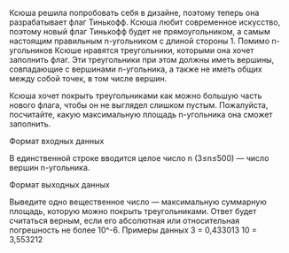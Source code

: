 Ксюша решила попробовать себя в дизайне, поэтому теперь она разрабатывает флаг Тинькофф. 
Ксюша любит современное искусство, поэтому новый флаг Тинькофф будет не прямоугольником, 
а самым настоящим правильным n-угольником с длиной стороны 1.
Помимо n-угольников Ксюше нравятся треугольники, которыми она хочет заполнить флаг. 
Эти треугольники при этом должны иметь вершины, совпадающие с вершинами n-угольника, 
а также не иметь общих между собой точек, в том числе вершин.

Ксюша хочет покрыть треугольниками как можно большую часть нового флага, чтобы он не выглядел слишком пустым. 
Пожалуйста, посчитайте, какую максимальную площадь n-угольника она сможет заполнить.


Формат входных данных

В единственной строке вводится целое число n  (3≤n≤500)  — число вершин n-угольника.


Формат выходных данных

Выведите одно вещественное число — максимальную суммарную площадь, которую можно покрыть треугольниками. 
Ответ будет считаться верным, если его абсолютная или относительная погрешность не более 10^-6.
Примеры данных
3 = 0,433013
10 = 3,553212